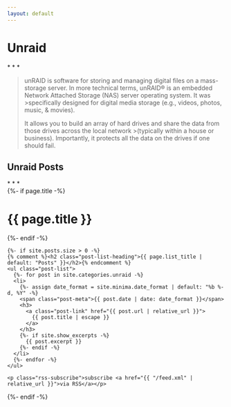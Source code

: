 ```yaml
---
layout: default
---
```


<h1>Unraid</h1>
* * *

>unRAID is software for storing and managing digital files on a mass-storage server.  In more technical terms, unRAID® is an embedded Network Attached Storage (NAS) server operating system.  It was >specifically designed for digital media storage (e.g., videos, photos, music, & movies).
>
>It allows you to build an array of hard drives and share the data from those drives across the local network >(typically within a house or business).  Importantly, it protects all the data on the drives if one should fail.

<h2>Unraid Posts</h2>
* * *
<div class="home">
  {%- if page.title -%}
    <h1 class="page-heading">{{ page.title }}</h1>
  {%- endif -%}

    {%- if site.posts.size > 0 -%}
    {% comment %}<h2 class="post-list-heading">{{ page.list_title | default: "Posts" }}</h2>{% endcomment %}
    <ul class="post-list">
      {%- for post in site.categories.unraid -%}
      <li>
        {%- assign date_format = site.minima.date_format | default: "%b %-d, %Y" -%}
        <span class="post-meta">{{ post.date | date: date_format }}</span>
        <h3>
          <a class="post-link" href="{{ post.url | relative_url }}">
            {{ post.title | escape }}
          </a>
        </h3>
        {%- if site.show_excerpts -%}
          {{ post.excerpt }}
        {%- endif -%}
      </li>
      {%- endfor -%}
    </ul>

    <p class="rss-subscribe">subscribe <a href="{{ "/feed.xml" | relative_url }}">via RSS</a></p>
  {%- endif -%}

</div>
